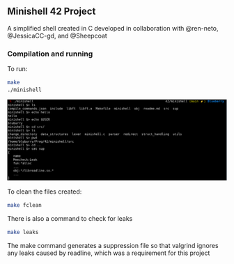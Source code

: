 ## Minishell 42 Project

A simplified shell created in C developed in collaboration with @ren-neto, @JessicaCC-gd, and @Sheepcoat

### Compilation and running

To run:

```bash
make
./minishell
```

![Running](img/minishell-example.png)

To clean the files created:

```bash
make fclean
```

There is also a command to check for leaks

```bash
make leaks
```

The make command generates a suppression file so that valgrind ignores any leaks caused by readline, which was a requirement for this project
